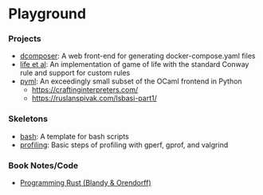 # Playground

### Projects

- [dcomposer](projects/dcomposer): A web front-end for generating docker-compose.yaml files
- [life et al](projects/life_et_al): An implementation of game of life with the standard Conway rule and support for custom rules
- [pyml](projects/pyml): An exceedingly small subset of the OCaml frontend in Python
  - https://craftinginterpreters.com/
  - https://ruslanspivak.com/lsbasi-part1/

### Skeletons

- [bash](skeletons/script.bash): A template for bash scripts
- [profiling](skeletons/profiling): Basic steps of profiling with gperf, gprof, and valgrind

### Book Notes/Code

- [Programming Rust (Blandy & Orendorff)](books/programming_rust)
